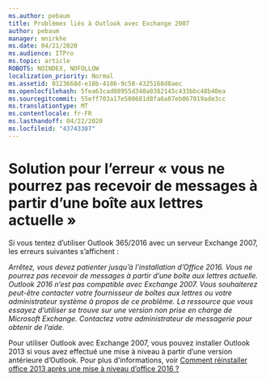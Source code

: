 ```yaml
---
ms.author: pebaum
title: Problèmes liés à Outlook avec Exchange 2007
author: pebaum
manager: mnirkhe
ms.date: 04/21/2020
ms.audience: ITPro
ms.topic: article
ROBOTS: NOINDEX, NOFOLLOW
localization_priority: Normal
ms.assetid: 0123668d-e18b-4186-9c58-4325168d8aec
ms.openlocfilehash: 5fea63cad08955d340a0382145c433bbc48b40ea
ms.sourcegitcommit: 55eff703a17e500681d8fa6a87eb067019ade3cc
ms.translationtype: MT
ms.contentlocale: fr-FR
ms.lasthandoff: 04/22/2020
ms.locfileid: "43743307"
---
```

# <a name="solution-for-error-you-wont-be-able-to-receive-mail-from-a-current-mailbox"></a>Solution pour l’erreur « vous ne pourrez pas recevoir de messages à partir d’une boîte aux lettres actuelle »
Si vous tentez d’utiliser Outlook 365/2016 avec un serveur Exchange 2007, les erreurs suivantes s’affichent :

*Arrêtez, vous devez patienter jusqu’à l’installation d’Office 2016. Vous ne pourrez pas recevoir de messages à partir d’une boîte aux lettres actuelle. Outlook 2016 n’est pas compatible avec Exchange 2007. Vous souhaiterez peut-être contacter votre fournisseur de boîtes aux lettres ou votre administrateur système à propos de ce problème. La ressource que vous essayez d’utiliser se trouve sur une version non prise en charge de Microsoft Exchange. Contactez votre administrateur de messagerie pour obtenir de l’aide.*

Pour utiliser Outlook avec Exchange 2007, vous pouvez installer Outlook 2013 si vous avez effectué une mise à niveau à partir d’une version antérieure d’Outlook. Pour plus d’informations, voir [Comment réinstaller office 2013 après une mise à niveau d’office 2016 ?](https://support.office.com/article/a6ca92f4-cbb4-4609-9fdb-f8d3dd6812f3)